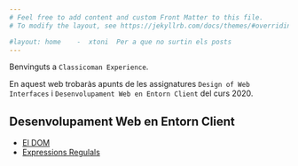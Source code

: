 ```yaml
---
# Feel free to add content and custom Front Matter to this file.
# To modify the layout, see https://jekyllrb.com/docs/themes/#overriding-theme-defaults

#layout: home    -  xtoni  Per a que no surtin els posts
---
```


Benvinguts a `Classicoman Experience`.

En aquest web trobaràs apunts de les assignatures `Design of Web Interfaces` i `Desenvolupament Web en Entorn Client` del curs 2020.

## Desenvolupament Web en Entorn Client

- [El DOM](./dwec/dom.html)
- [Expressions Regulals](./dwec/regexpr.html)